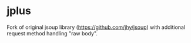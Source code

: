 # jplus
Fork of original jsoup library (https://github.com/jhy/jsoup) with additional request method handling "raw body".
